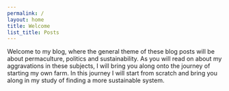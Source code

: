 ```yaml
---
permalink: /
layout: home
title: Welcome
list_title: Posts
---
```


Welcome to my blog, where the general theme of these blog posts will be about permaculture, politics and sustainability. As you will read on about my aggravations in these subjects, I will bring you along onto the journey of starting my own farm. In this journey I will start from scratch and bring you along in my study of finding a more sustainable system.